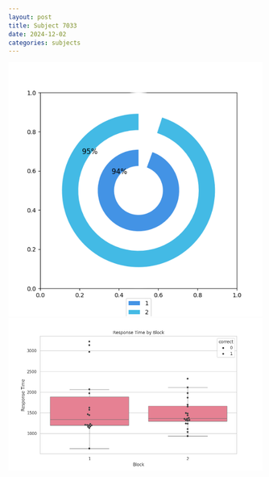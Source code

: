 ```yaml
---
layout: post
title: Subject 7033
date: 2024-12-02
categories: subjects
---
```


![](data/7033/run-17/7033__acc_test.png)
![](data/7033/run-17/7033_rt.png)

